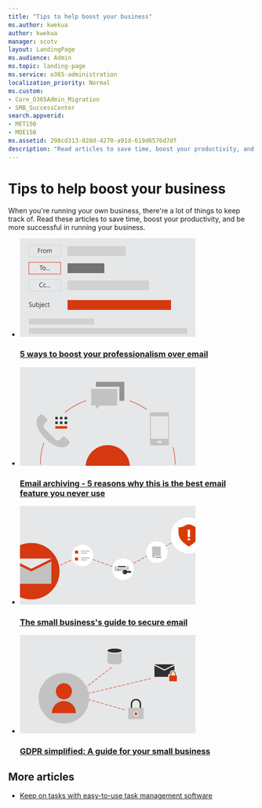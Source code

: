 ```yaml
---
title: "Tips to help boost your business"
ms.author: kwekua
author: kwekua
manager: scotv
layout: LandingPage
ms.audience: Admin
ms.topic: landing-page
ms.service: o365-administration
localization_priority: Normal
ms.custom:
- Core_O365Admin_Migration
- SMB_SuccessCenter
search.appverid:
- MET150
- MOE150
ms.assetid: 298cd313-028d-4270-a91d-619d6576d7df
description: "Read articles to save time, boost your productivity, and be more successful in running your business."
---
```


# Tips to help boost your business

When you're running your own business, there're a lot of things to keep track of. Read these articles to save time, boost your productivity, and be more successful in running your business.

<ul class="panelContent cardsD">
    <li>
        <a href="https://go.microsoft.com/fwlink/?linkid=2004110">
        <div class="cardSize">
            <div class="cardPadding">
                <div class="card">
                    <div class="cardImageOuter">
                        <div class="cardImage">
                            <img src="../media/8b3ea2b0-e7e9-4547-813a-33babed3bb84.png" alt="Email" />
                        </div>
                    </div>
                    <div class="cardText">
                        <h3>5 ways to boost your professionalism over email</h3>
                    </div>
                </div>
            </div>
        </div>
        </a>
    </li>
    <li>
        <a href="https://go.microsoft.com/fwlink/?linkid=2003914">
        <div class="cardSize">
            <div class="cardPadding">
                <div class="card">
                    <div class="cardImageOuter">
                        <div class="cardImage">
                            <img src="../media/62aab056-ddd0-4328-847e-2bbbf7d04dac.png" alt="Email archiving" />
                        </div>
                    </div>
                    <div class="cardText">
                        <h3>Email archiving - 5 reasons why this is the best email feature you never use</h3>
                    </div>
                </div>
            </div>
        </div>
        </a>
    </li>
    <li>
        <a href="https://go.microsoft.com/fwlink/?linkid=864494">
        <div class="cardSize">
            <div class="cardPadding">
                <div class="card">
                    <div class="cardImageOuter">
                        <div class="cardImage">
                            <img src="../media/b8dd07bd-d380-4c89-a768-4727fd8d6de4.png" alt="Secure email" />
                        </div>
                    </div>
                    <div class="cardText">
                        <h3>The small business's guide to secure email</h3>
                    </div>
                </div>
            </div>
        </div>
        </a>
    </li>
    <li>
        <a href="../security-and-compliance/gdpr-compliance.md">
        <div class="cardSize">
            <div class="cardPadding">
                <div class="card">
                    <div class="cardImageOuter">
                        <div class="cardImage">
                            <img src="../media/d27bf69c-3bab-4b6f-8490-6ac7c1edc761.png" alt="GDPR" />
                        </div>
                    </div>
                    <div class="cardText">
                        <h3>GDPR simplified: A guide for your small business</h3>
                    </div>
                </div>
            </div>
        </div>
        </a>
    </li>
</ul>  

## More articles

- [Keep on tasks with easy-to-use task management software](https://go.microsoft.com/fwlink/?linkid=2004110)
    

